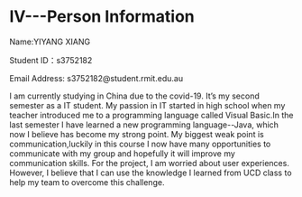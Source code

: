 # IV---Person Information

<p>Name:YIYANG XIANG
</p>
<p>Student ID：s3752182
</p>
<p>Email Address: s3752182@student.rmit.edu.au
</p>
<p>I am currently studying in China due to the covid-19. It’s my second semester as a IT student. My passion in IT started in high school when my teacher introduced me to a programming language called Visual Basic.In the last semester I have learned a new programming language--Java, which now I believe has become my strong point. My biggest weak point is communication,luckily in this course I now have many opportunities to communicate with my group and hopefully it will improve my communication skills. For the project, I am worried about user experiences. However, I believe that I can use the knowledge I learned from UCD class to help  my team to overcome this challenge.</p>

